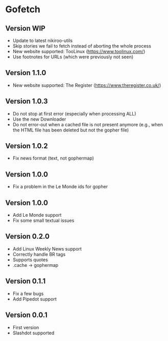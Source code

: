 # Gofetch

## Version WIP

- Update to latest nikiroo-utils
- Skip stories we fail to fetch instead of aborting the whole process
- New website supported: TooLinux (https://www.toolinux.com/)
- Use footnotes for URLs (which were previously not seen)

## Version 1.1.0

- New website supported: The Register (https://www.theregister.co.uk/)

## Version 1.0.3

- Do not stop at first error (especially when processing ALL)
- Use the new Downloader
- Do not error-out when a cached file is not present anymore (e.g., when the HTML file has been deleted but not the gopher file)

## Version 1.0.2

- Fix news format (text, not gophermap)

## Version 1.0.0

- Fix a problem in the Le Monde ids for gopher

## Version 1.0.0

- Add Le Monde support
- Fix some small textual issues

## Version 0.2.0

- Add Linux Weekly News support
- Correctly handle BR tags
- Supports quotes
- .cache -> gophermap

## Version 0.1.1

- Fix a few bugs
- Add Pipedot support

## Version 0.0.1

- First version
- Slashdot supported


